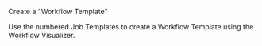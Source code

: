 Create a "Workflow Template"

Use the numbered Job Templates to create a Workflow Template using the Workflow Visualizer.
